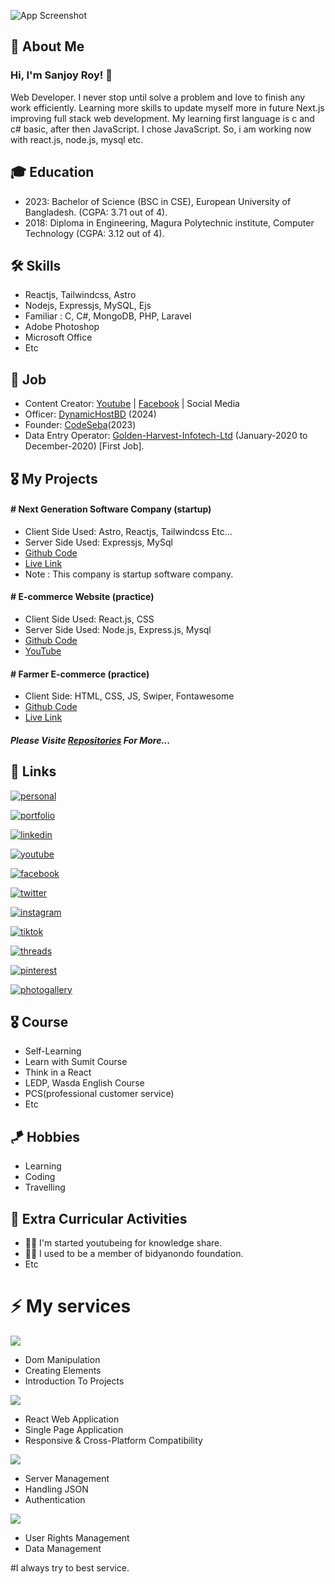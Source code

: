 
![App Screenshot](https://cdn.bsky.app/img/banner/plain/did:plc:5n4jovf3tljd54hfgc7xoifw/bafkreihg5sqm3ivuhrwh3dcupu5oiwi6rp6bxpusqz26ncntj4dayis2wq@jpeg)


## 🚀 About Me
### Hi, I'm Sanjoy Roy! 👋
Web Developer. I never stop until solve a problem and love to finish any work efficiently. Learning more skills to update myself more in future Next.js improving full stack web development. My learning first language is c and c# basic, after then JavaScript. I chose JavaScript. So, i am working now with react.js, node.js, mysql etc.


## 🎓 Education
- 2023: Bachelor of Science (BSC in CSE), European University of Bangladesh. (CGPA: 3.71 out of 4).
- 2018: Diploma in Engineering, Magura Polytechnic institute, Computer Technology (CGPA: 3.12 out of 4).


## 🛠 Skills

- Reactjs, Tailwindcss, Astro
- Nodejs, Expressjs, MySQL, Ejs
- Familiar : C, C#, MongoDB, PHP, Laravel
- Adobe Photoshop
- Microsoft Office
- Etc


## 👑 Job
- Content Creator: [Youtube](https://www.youtube.com/@sanjoy-roy) | [Facebook](https://www.facebook.com/sanjoyroydev/) | Social Media
- Officer: [DynamicHostBD](https://dynamichostbd.com) (2024)
- Founder: [CodeSeba](https://codeseba.xyz)(2023)
- Data Entry Operator: [Golden-Harvest-Infotech-Ltd](https://www.goldenharvestbd.com) (January-2020 to December-2020) [First Job].



## 🎖️ My Projects

#### # Next Generation Software Company (startup)
- Client Side Used: Astro, Reactjs, Tailwindcss Etc... 
- Server Side Used: Expressjs, MySql
- [Github Code]()
- [Live Link](https://codeseba.xyz)
- Note : This company is startup software company.

#### # E-commerce Website (practice)
- Client Side Used: React.js, CSS
- Server Side Used: Node.js, Express.js, Mysql
- [Github Code](https://github.com/sanjoy-git/ecommerce-mern-project)
- [YouTube](https://youtu.be/2TlOB5gCXd4)

#### # Farmer E-commerce (practice)
- Client Side: HTML, CSS, JS, Swiper, Fontawesome
- [Github Code](https://github.com/sanjoy-git/farmer-ecommerce)
- [Live Link](https://sanjoy-git.github.io/farmer-ecommerce)

##### Please Visite [Repositories](https://github.com/sanjoy-git?tab=repositories) For More...


## 🔗 Links
[![personal](https://img.shields.io/badge/personal-gray?style=for-the-badge&logo=netlify&logoColor=white)](https://sanjoyroy.netlify.app)

[![portfolio](https://img.shields.io/badge/github-portfolio-003545?style=for-the-badge&logo=github&logoColor=white)](https://github.com/sanjoy-git)

[![linkedin](https://img.shields.io/badge/linkedin-0A66C2?style=for-the-badge&logo=linkedin&logoColor=white)](https://www.linkedin.com/in/sanjoy-in)

[![youtube](https://img.shields.io/badge/Youtube-red?style=for-the-badge&logo=youtube&logoColor=white)](https://www.youtube.com/@sanjoy-roy)

[![facebook](https://img.shields.io/badge/facebook-blue?style=for-the-badge&logo=facebook&logoColor=white)](https://www.facebook.com/sanjoyroy.fb)

[![twitter](https://img.shields.io/badge/Twitter-black?style=for-the-badge&logo=x&logoColor=white)](https://x.com/sanjoy_x)

[![instagram](https://img.shields.io/badge/instagram-red?style=for-the-badge&logo=Instagram&logoColor=white)](https://www.instagram.com/sanjoy_.roy)

[![tiktok](https://img.shields.io/badge/Tiktok-black?style=for-the-badge&logo=tiktok&logoColor=white)](https://www.tiktok.com/@sanjoy_.roy)

[![threads](https://img.shields.io/badge/Threads-black?style=for-the-badge&logo=threads&logoColor=white)](https://www.threads.net/@sanjoy_.roy)

[![pinterest](https://img.shields.io/badge/pinterest-red?style=for-the-badge&logo=pinterest&logoColor=white)](https://www.pinterest.com/sanjoy_pt)

[![photogallery](https://img.shields.io/badge/Photo_Gallery-yellow?style=for-the-badge&logo=google-photos&logoColor=white)](https://sites.google.com/view/sanjoy-roy)


## 🎖️ Course
- Self-Learning
- Learn with Sumit Course
- Think in a React
- LEDP, Wasda English Course
- PCS(professional customer service)
- Etc

## 🪁 Hobbies
- Learning
- Coding
- Travelling

  
## 📌 Extra Curricular Activities
- 👯‍♀️ I'm started youtubeing for knowledge share.
- 👯‍♀️ I used to be a member of bidyanondo foundation.
- Etc


# ⚡️ My services
![](https://skills.thijs.gg/icons?i=html,css,js&theme)
- Dom Manipulation
- Creating Elements
- Introduction To Projects

![](https://skills.thijs.gg/icons?i=react&theme)
- React Web Application
- Single Page Application
- Responsive & Cross-Platform Compatibility


![](https://skills.thijs.gg/icons?i=nodejs&theme)
- Server Management
- Handling JSON
- Authentication

![](https://skills.thijs.gg/icons?i=mongodb,mysql&theme)
- User Rights Management
- Data Management

#I always try to best service.

